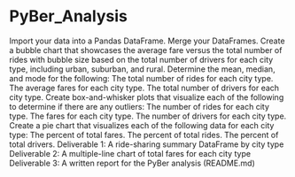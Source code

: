 # PyBer_Analysis
Import your data into a Pandas DataFrame.
Merge your DataFrames.
Create a bubble chart that showcases the average fare versus the total number of rides with bubble size based on the total number of drivers for each city type, including urban, suburban, and rural.
Determine the mean, median, and mode for the following:
The total number of rides for each city type.
The average fares for each city type.
The total number of drivers for each city type.
Create box-and-whisker plots that visualize each of the following to determine if there are any outliers:
The number of rides for each city type.
The fares for each city type.
The number of drivers for each city type.
Create a pie chart that visualizes each of the following data for each city type:
The percent of total fares.
The percent of total rides.
The percent of total drivers.
Deliverable 1: A ride-sharing summary DataFrame by city type
Deliverable 2: A multiple-line chart of total fares for each city type
Deliverable 3: A written report for the PyBer analysis (README.md)